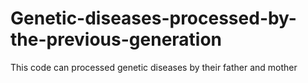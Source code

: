 # Genetic-diseases-processed-by-the-previous-generation
This code can processed genetic diseases by their father and mother
